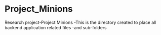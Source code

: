 # Project_Minions
Research project-Project Minions
-This is the directory created to place all backend application related files 
-and sub-folders
